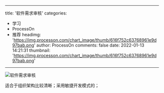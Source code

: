 
---
title: '软件需求审核'
categories: 
 - 学习
 - ProcessOn
 - 推荐
headimg: 'https://img.processon.com/chart_image/thumb/616f752c63768961e9d97bab.png'
author: ProcessOn
comments: false
date: 2022-01-13 14:21:31
thumbnail: 'https://img.processon.com/chart_image/thumb/616f752c63768961e9d97bab.png'
---

<div>   
<img class="thumb" alt="软件需求审核" src="https://img.processon.com/chart_image/thumb/616f752c63768961e9d97bab.png" referrerpolicy="no-referrer">
<p>适合于组织架构比较清晰；采用敏捷开发模式的；</p>  
</div>
            